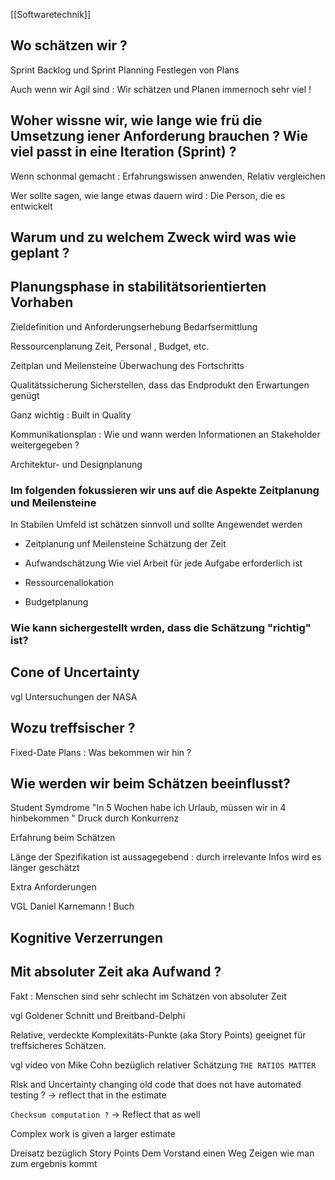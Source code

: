 [[Softwaretechnik]]
## Wo schätzen wir ?
Sprint Backlog und Sprint Planning 
Festlegen von Plans

Auch wenn wir Agil sind : Wir schätzen und Planen immernoch sehr viel ! 

## Woher wissne wir, wie lange wie frü die Umsetzung iener Anforderung brauchen ? Wie viel passt in eine Iteration (Sprint) ? 

Wenn schonmal gemacht : Erfahrungswissen anwenden, Relativ vergleichen 

Wer sollte sagen, wie lange etwas dauern wird : Die Person, die es entwickelt 


## Warum und zu welchem Zweck wird was wie geplant ? 

## Planungsphase in stabilitätsorientierten Vorhaben 

Zieldefinition und Anforderungserhebung 
	Bedarfsermittlung 

Ressourcenplanung 
	Zeit, Personal , Budget, etc. 

Zeitplan und Meilensteine 
	Überwachung des Fortschritts 


Qualitätssicherung 
	Sicherstellen, dass das Endprodukt den Erwartungen genügt 

Ganz wichtig  : Built in Quality 

Kommunikationsplan :
	Wie und wann werden Informationen an Stakeholder weitergegeben  ?

Architektur- und Designplanung

### Im folgenden fokussieren wir uns auf die Aspekte Zeitplanung und Meilensteine

In Stabilen Umfeld ist schätzen sinnvoll und sollte Angewendet werden 

- Zeitplanung unf Meilensteine
	  Schätzung der Zeit 

- Aufwandschätzung 
	Wie viel Arbeit für jede Aufgabe erforderlich ist 

- Ressourcenallokation 

- Budgetplanung 

### Wie kann sichergestellt wrden, dass die Schätzung "richtig" ist? 

## Cone of Uncertainty 

vgl Untersuchungen der NASA 


## Wozu treffsischer ? 

Fixed-Date Plans : Was bekommen wir hin ? 


## Wie werden wir beim Schätzen beeinflusst?
Student Symdrome 
"In 5 Wochen habe ich Urlaub, müssen wir in 4 hinbekommen "
Druck durch Konkurrenz 

Erfahrung beim Schätzen 

Länge der Spezifikation ist aussagegebend : durch irrelevante Infos wird es länger geschätzt 

Extra Anforderungen 

VGL Daniel Karnemann ! Buch 


## Kognitive Verzerrungen 


## Mit absoluter Zeit aka Aufwand ? 

Fakt : Menschen sind sehr schlecht im Schätzen von absoluter Zeit 

vgl Goldener Schnitt und Breitband-Delphi

Relative, verdeckte Komplexitäts-Punkte (aka Story Points) geeignet für treffsicheres Schätzen. 

vgl video von Mike Cohn bezüglich relativer Schätzung 
	`THE RATIOS MATTER`


RIsk and Uncertainty 
	changing old code that does not have automated testing ? -> reflect that in the estimate 

`Checksum computation ?` -> Reflect that as well 

Complex work is given a larger estimate 


Dreisatz bezüglich Story Points 
Dem Vorstand einen Weg Zeigen wie man zum ergebnis kommt

